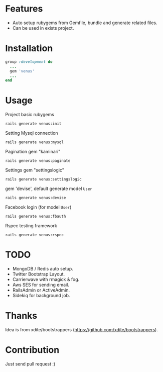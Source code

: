Features
========

* Auto setup rubygems from Gemfile, bundle and generate related files.
* Can be used in exists project.

Installation
============

```ruby
group :development do
  ...
  gem 'venus'
  ...
end
```

Usage
=====

Project basic rubygems

```
rails generate venus:init
```

Setting Mysql connection

```
rails generate venus:mysql
```

Pagination gem "kaminari"

```
rails generate venus:paginate
```

Settings gem "settingslogic"

```
rails generate venus:settingslogic
```

gem 'devise', default generate model `User`

```
rails generate venus:devise
```

Facebook login (for model `User`)

```
rails generate venus:fbauth
```

Rspec testing framework

```
rails generate venus:rspec
```

TODO
====

* MongoDB / Redis auto setup.
* Twitter Bootstrap Layout.
* Carrierwave with rmagick & fog.
* Aws SES for sending email.
* RailsAdmin or ActiveAdmin.
* Sidekiq for background job.

Thanks
======

Idea is from xdite/bootstrappers (https://github.com/xdite/bootstrappers).

Contribution
============

Just send pull request :)